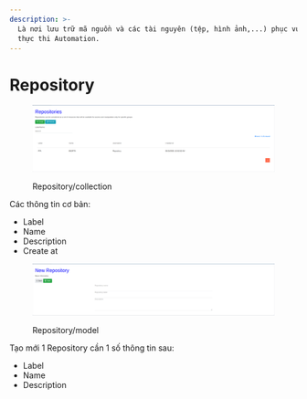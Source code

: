 ```yaml
---
description: >-
  Là nơi lưu trữ mã nguồn và các tài nguyên (tệp, hình ảnh,...) phục vụ cho việc
  thực thi Automation.
---
```


# Repository

<figure><img src=".gitbook/assets/image (11).png" alt=""><figcaption><p>Repository/collection</p></figcaption></figure>

Các thông tin cơ bản:

* Label
* Name
* Description
* Create at

<figure><img src=".gitbook/assets/image (12).png" alt=""><figcaption><p>Repository/model</p></figcaption></figure>

Tạo mới 1 Repository cần 1 số thông tin sau:

* Label
* Name
* Description
